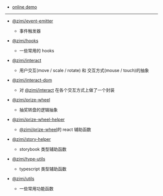 - [online demo](https://tytcn.cn)
---
- [@zimi/event-emitter](./@zimi/event-emitter/README.md)
  - 事件触发器

- [@zimi/hooks](./@zimi/hooks/README.md)
  - 一些常用的 hooks

- [@zimi/interact](./@zimi/interact/README.md)
  - 用户交互(move / scale / rotate) 和 交互方式(mouse / touch)的抽象

- [@zimi/interact-dom](./@zimi/interact-dom/README.md)
  - 对 [@zimi/interact](./@zimi/interact/README.md) 在各个交互方式上做了一个封装

- [@zimi/prize-wheel](./@zimi/prize-wheel/README.md)
  - 抽奖转盘的逻辑抽象

- [@zimi/prize-wheel-helper](./@zimi/prize-wheel-helper/README.md)
  - [@zimi/prize-wheel](./@zimi/prize-wheel/README.md)的 react 辅助函数

- [@zimi/story-helper](./@zimi/story-helper/README.md)
  - storybook 类型辅助函数

- [@zimi/type-utils](./@zimi/type-utils/README.md)
  - typescript 类型辅助函数

- [@zimi/utils](./@zimi/utils/README.md)
  - 一些常用功能函数
